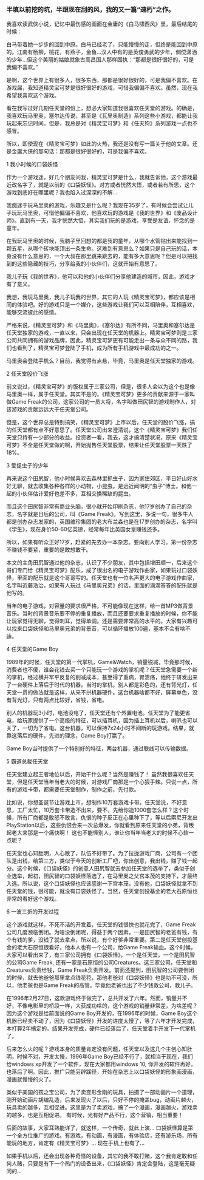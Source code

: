 ### 半填以前挖的坑，半跟现在刮的风，我的又一篇“速朽”之作。
我喜欢读武侠小说，记忆中最伤感的画面在金庸的《白马啸西风》里，最后结尾的时候：

白马带着她一步步的回到中原。白马已经老了，只能慢慢的走，但终是能回到中原的。江南有杨柳，桃花，有燕子，金鱼…汉人中有的是英俊勇武的少年，倜傥潇洒的少年…但这个美丽的姑娘就象古高昌国人那样固执：“那都是很好很好的，可是我偏不喜欢。”



是啊，这个世界上有很多人，很多东西，那都是很好很好的，可是我偏不喜欢。在游戏届，我知道精灵宝可梦是很好很好的游戏，可惜我偏偏不喜欢。虽然，现在我希望我喜欢这个游戏。

看在我写过好几期任天堂的份上，想必大家知道我很喜欢任天堂的游戏。的确是，我喜欢玩马里奥，塞尔达传说，甚至是《瓦里奥制造》系列这些小游戏，都能让我玩起来忘记时间。但是，我总是对《精灵宝可梦》和《任天狗》系列游戏一点也不感冒。

所以，即使现在《精灵宝可梦》如此的火热，我还是没有写一篇关于他的文章。还是金庸大侠的那句话：那都是很好很好的，可是我偏不喜欢。

1
我小时候的口袋妖怪

作为一个游戏迷，好几个朋友问我，精灵宝可梦是什么，我就告诉他，这个游戏最近改名字了，就是以前的《口袋妖怪》。对方或者恍然大悟，或者若有所思，这个游戏到底好在哪里呢？我也陷入过深深的不解...

我痴迷于玩马里奥的游戏，乐趣又是什么呢？我现在35岁了，有时候会尝试让儿子玩玩马里奥，可惜他偏偏不喜欢，他喜欢玩的游戏是《我的世界》和《废品设计师》。直到有一天，我才恍然大悟，其实我们玩的是游戏，享受是友谊，怀念的是童年。

在我玩马里奥的时候，我脑子里回想的都是我的童年，从哪个水管钻出来能找到一颗五星，从哪个砖块能顶出一条生命。这难到有意思么？如果只是自己玩的话，本身没有什么意思的，一个大叔在那里跳来跳去的，能有多大意思呢？但是可以把找到的这些隐藏的技巧，分享给我的小伙伴们，这就开始有意思了。

我儿子玩《我的世界》，他可以和他的小伙伴们分享他建造的城市，因此，游戏才有了意义。

我想，我玩马里奥，我儿子玩我的世界，其它的人玩《精灵宝可梦》，都应该是相同的体验吧。好的游戏只是一个媒介，这些游戏让我们可以互相陪伴，互相喜欢，能够交流彼此的感情。

严格来说，《精灵宝可梦》和《马里奥》，《塞尔达》有所不同，马里奥和塞尔达是任天堂独家的游戏，一直以来，只会出现在任天堂的机器上。精灵宝可梦则是三家公司共同拥有的游戏品牌，因此，精灵宝可梦更有可能走出一条与众不同的路，我们也看到了，精灵宝可梦登陆了手机，成为所有手机游戏中最成功的之一。

马里奥会登陆手机么？目前，我觉得有点悬，毕竟，马里奥是任天堂独家的游戏。

2
任天堂股价飞涨

前文说过，《精灵宝可梦》的版权属于三家公司，但是，很多人会以为这个也是像马里奥一样，属于任天堂。其实不是的，《精灵宝可梦》更多的贡献来源于一家叫做Game Freak的公司，这家公司的一员大将，名字叫做田尻智的游戏制作人，对该游戏的贡献远远大于任天堂公司。

但是，这个世界总是特别搞笑，《精灵宝可梦》上市以后，任天堂的股价飞涨，搞的任天堂都有点不好意思了。任天堂公司出来澄清说，这个《精灵宝可梦》我们任天堂只持有一少部分的收益。投资者一看，我去，这才搞清楚状况，原来《精灵宝可梦》不全是任天堂做的啊，开始抛售任天堂股票，结果让任天堂股票一天跌了18%。

3
爱捉虫子的少年

再来说这个田尻智，他小时候喜欢去森林里抓虫子，因为家住郊区，平日好山好水好无聊，就去收集各种各样的小动物，小昆虫。是远近闻明的“虫子”博士。和他一起的小伙伴估计爱好也差不多，互相交换稀缺的昆虫。

而且这个田尻智非常有商业头脑，很小就开始印刷杂志，他17岁创办了自己的杂志，名字就是日后的公司，叫《Game Freak》。写到这里，多说一句，很多牛人都是创办杂志发家的，英国维珍集团的老大布兰森也是在17岁创办的杂志，名字叫《学生》，现在身价50-60亿英镑，经常每年比英国女皇赚钱还多。

所以，如果有听众正好17岁，赶紧的先去办一本杂志。要向别人学习。第一份杂志不赚钱不要紧，重要的是敢想敢干。

本文的主角田尻智通过他的杂志，认识了不少朋友，其中包括增田顺一，后来这个哥们专门给《精灵宝可梦》配乐，成了很出名的电子游戏作曲家，如果玩过口袋妖怪，里面的配乐就是这个哥哥写的。任天堂也有一位名声更大的电子游戏作曲家，名字叫近藤浩治，如果有人玩过《马里奥兄弟》的话，里面的滴滴答答的配乐就是他写的。

当年的电子游戏，对容量的要求很严格，不可能像现在这样，给一首MP3做背景音乐。当时的背景音乐要不停的重复播放，而且还要要求重复播放的时候，你不能让玩家觉得无聊，觉得刺耳，觉得单调。还是需要非常高的水平的。大家有兴趣可以找来口袋妖怪和马里奥兄弟的背景音，可以循环播放100遍，基本不会有啥不适。

4
任天堂的Game Boy

1989年的时候，任天堂的第一代掌机，Game&Watch，销量锐减，毕竟那时候，消费者也不傻，谁会花钱去买一个只能玩一个游戏的掌机呢？任天堂急需要一个新的掌机，经过横井军平反复的削减成本，甚至得了重病，胃溃疡，他终于研发出来了一台硬件上落后于时代的机器。当时的掌机，别人都是彩色的，还有背光灯，任天堂一贯的做法就是这样，从来不拼机器硬件。这台机器啥都不好，屏幕单色，没有背光灯，只有两点比较好，省钱，省电。

别人的机器玩3小时，电池没电了，任天堂还有个外置电池。任天堂为了能更省电，给玩家提供了一个高级的特征，可以插耳机，因为插上耳机以后，喇叭也可以关了，一切为了省电。这台机器，可以保持7x24小时不间断的玩游戏。结果，就靠这落后的硬件，先进的理念，Game Boy打赢了。

Game Boy当时提供了一个特别好的特征，两台机器，通过联线可以传输数据。

5
霸道总裁任天堂

任天堂建立起王者地位以后，开始干什么呢？当然是赚钱了！ 虽然我很喜欢任天堂，但是任天堂当年当老大的时候，对游戏厂商那是一个心狠手辣。只说一点，所有的游戏卡带，都需要任天堂制作，制作之前，先付款。

比如说，你想圣诞节让游戏上市，想制作10万套游戏卡带。任天堂说，不好意思，工厂太忙，10万套卡带造不出来，要不，先给你造1000套怎么样？这个时候，所有厂商都是敢怒不敢言，仇恨的种子反正在心里种下了，等以后索尼开发出PlayStation以后，这些仇恨会来一次总爆发，你就看到原来任天堂的小弟，背叛起老大来那是一个痛快啊！ 这也不能怪别人，谁让你当年当老大的时候不心软一点呢？

任天堂也心知肚明，人心散了，队伍不好带了。为了拉拢游戏厂商，公司有一个团队是出钱，给第三方，类似于今天的创新工厂吧，你出创意，我出钱，赚了钱一起分。这个时候，《口袋妖怪》的创意人田尻智就去参加任天堂的选举了，类似于创业选举，起初，田尻智的口袋妖怪落选了，在马里奥之父宫本茂的支持下，才最终入选。所以说，这个口袋妖怪也应该感谢一下宫本茂，没有他，口袋妖怪就拿不到任天堂的钱，很可能，就没有口袋妖怪了。当然，任天堂创投基金的老大石原恒也非常的看好这个游戏。

6
一波三折的开发过程

这个游戏就这样，不死不活的开发着，任天堂的钱很快也就花完了，Game Freak公司几度濒临倒闭。为啥没倒闭呢，得益于两个因素，一是田尻智的老爸有钱，有个有钱的爹，没钱了就去拿点，所以说，有个好爹非常重要。第二是任天堂创投基金的老大石原恒很看好，他本人也有一个公司，给Game Freak输血。这个时候，大家可以看出来了，有三家公司拥有《口袋妖怪》，一个是任天堂，一个是田尻智的公司Game Freak, 还有一家是石原恒的公司Creatures。这三家公司，任天堂和Creatures负责给钱，Game Freak负责开发。前面还提到，田尻智的公司要倒闭的时候，就去他爸爸那里拿点钱花花，那他老爸对《口袋妖怪》也是功不可没，所以，他老爸也是Game Freak的高管。毕竟他老爸也出了不少钱救公司，救儿子。

在1996年2月27日，这款游戏终于做完了，总共开发了六年。然而，销量并不好，不像电影里的桥段一样，大获成功啥的，这个游戏的销量非常差，为啥差呢？因为这个游戏是给前面说的Game Boy开发的，在1996年的时候，Game Boy这个机器已经卖不动了，因为《口袋妖怪》开发的进度太慢了，等了六年才开发完成，本打算2年搞定的。结果开发完成，硬件已经落后了，任天堂着手开发下一代掌机了。

后来怎么火的呢？游戏本身的质量肯定没有问题，任天堂以及这几个主创心知肚明，时候不对，开发太慢，1996年Game Boy已经不行了，就相当于现在，我们给windows xp开发了一个软件，现在大家都用windows 10, 你开发的软件再好，也落后了啊。因此，推广只能另辟蹊径，开始在杂志上以口袋妖怪的形象画漫画，漫画就慢慢的火了。

类似于美国的孩之宝公司，为了卖变形金刚的玩具，拍摄了一部动画片一个道理，刚开始动画片胡编乱造，后来发现火了以后，只好不停的掩盖bug，动画片越火，玩具卖的越多，互相促进。这里是为了卖游戏，搞了一个漫画，漫画越火，游戏卖的越多，也是互相促进。 有时候，光有好产品不行，这个营销，相当重要！

后面的故事，大家耳熟能详了，就这样，一个传奇，就此上演... 口袋妖怪算是第一个全方位推广的游戏。有游戏，有动画，有漫画，有体验店，还有游乐场，所有能玩的地方，肯定有《精灵宝可梦》… 现在手机上也有了... 

如果手机以后，还会出现各种奇怪的设备，其它的我不敢打赌，这个我肯定敢和任何人赌，只要是有下一个热门的设备出来，《口袋妖怪》肯定会登陆，这是毫无疑问的…
